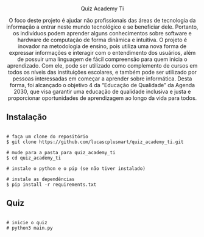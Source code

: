 <p align=center>
  <br>Quiz Academy Ti</br>  
</p>

<p align=center>
O foco deste projeto é ajudar não profissionais das áreas de tecnologia da informação a entrar neste mundo tecnológico e se beneficiar dele. Portanto, os indivíduos podem aprender alguns conhecimentos sobre software e hardware de computação de forma dinâmica e intuitiva.
O projeto é inovador na metodologia de ensino, pois utiliza uma nova forma de expressar informações e interagir com o entendimento dos usuários, além de possuir uma linguagem de fácil compreensão para quem inicia o aprendizado. Com ele, pode ser utilizado como complemento de cursos em todos os níveis das instituições escolares, e também pode ser utilizado por pessoas interessadas em começar a aprender sobre informática.
Desta forma, foi alcançado o objetivo 4 da “Educação de Qualidade” da Agenda 2030, que visa garantir uma educação de qualidade inclusiva e justa e proporcionar oportunidades de aprendizagem ao longo da vida para todos.
</p>


  ## Instalação

```console

# faça um clone do repositório
$ git clone https://github.com/lucascplusmart/quiz_academy_ti.git

# mude para a pasta para quiz_academy_ti
$ cd quiz_academy_ti

# instale o python e o pip (se não tiver instalado)

# instale as dependências
$ pip install -r requirements.txt

```

 ## Quiz
 
 ```console

# inicie o quiz
# python3 main.py

```
